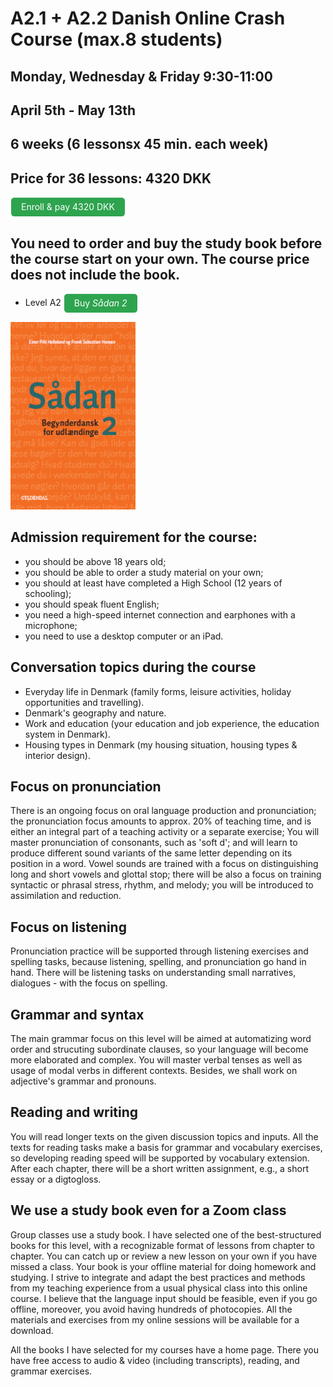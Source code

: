 # A2.1 + A2.2 Danish Online Crash Course (max.8 students) 

## Monday, Wednesday & Friday 9:30-11:00
## April 5th - May 13th
## 6 weeks (6 lessonsx 45 min. each week) 
## Price for 36 lessons: 4320 DKK

<style>
.btn {
  color: white;
  background-color: #2ea44f;
  border-color: rgba(27,31,35,.1);
  box-shadow: 0 0px 0 rgba(27,31,35,.1),inset 0 1px 0 hsla(0,0%,100%,.03);
  position: relative;
  display: inline-block;
  padding: 5px 16px;
  font-size: 14px
  font-weight: 500;
  line-height: 20px;
  white-space: nowrap;
  vertical-align: middle;
  cursor: pointer;
  border: 1px solid;
  border-radius: 6px;
  text-decoration: none;
}
</style>

<a class="btn" href="https://elenasokolova.podia.com/a2-1-a2-2-danish-crash-course-online">Enroll & pay 4320 DKK </a>

## You need to order and buy the study book before the course start on your own. The course price does not include the book.

* Level A2 <a class="btn" href="https://gyldendal-uddannelse.dk/products/sadan-2-bog-35033-9788702144277">Buy *Sådan 2*</a>
  
<img src="forside-saadan2-.png" alt="Sådan 2" width="200" height="300" />

## Admission requirement for the course:
* you should be above 18 years old;
* you should be able to order a study material on your own;
* you should at least have completed a High School (12 years of schooling);
* you should speak fluent English;
* you need a high-speed internet connection and earphones with a microphone;
* you need to use a desktop computer or an iPad.
 
## Conversation topics during the course
* Everyday life in Denmark (family forms, leisure activities, holiday opportunities and travelling).
* Denmark's geography and nature.
* Work and education (your education and job experience, the education system in Denmark).
* Housing types in Denmark (my housing situation, housing types & interior design).

## Focus on pronunciation
There is an ongoing focus on oral language production and pronunciation; the pronunciation focus amounts to approx. 20% of teaching time, and is either an integral part of a teaching activity or a separate exercise; 
You will master pronunciation of consonants,  such as 'soft d'; and will learn to produce different sound variants of the same letter depending on its position in a word. Vowel sounds are trained with a focus on distinguishing long and short vowels and glottal stop; there will be also a focus on training syntactic or phrasal stress, rhythm, and melody; you will be introduced to assimilation and reduction.

## Focus on listening 
Pronunciation practice will be supported through listening exercises and spelling tasks, because listening, spelling, and pronunciation go hand in hand. There will be listening tasks on understanding small narratives, dialogues - with the focus on spelling.  

## Grammar and syntax
The main grammar focus on this level will be aimed at automatizing word order and strucuting subordinate clauses, so your language will become more elaborated and complex. You will master verbal tenses as well as usage of modal verbs in different contexts. Besides, we shall work on adjective's grammar and pronouns. 

## Reading and writing
You will read longer texts on the given discussion topics and inputs. All the texts for reading tasks make a basis for grammar and vocabulary exercises, so developing reading speed will be supported by vocabulary extension. 
After each chapter, there will be a short written assignment, e.g., a short essay or a digtogloss. 
 
## We use a study book even for a Zoom class 
Group classes use a study book. I have selected one of the best-structured books for this level, with a recognizable format of lessons from chapter to chapter. You can catch up or review a new lesson on your own if you have missed a class. Your book is your offline material for doing homework and studying. I strive to integrate and adapt the best practices and methods from my teaching experience from a usual physical class into this online course. I believe that the language input should be feasible, even if you go offline, moreover, you avoid 
having hundreds of photocopies. All the materials and exercises from my online sessions will be available for a download. 

All the books I have selected for my courses have a home page. There you have free access to audio & video (including transcripts), reading, and grammar exercises.
